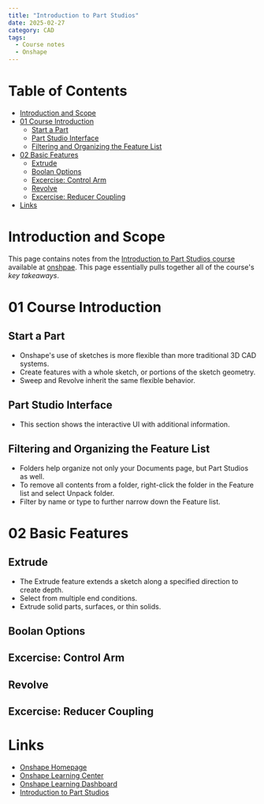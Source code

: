 ```yaml
---
title: "Introduction to Part Studios"
date: 2025-02-27
category: CAD
tags: 
  - Course notes
  - Onshape
---
```

# Table of Contents

* [Introduction and Scope](#introduction-and-scope)
* [01 Course Introduction](#01-course-introduction)
  * [Start a Part](#start-a-part)
  * [Part Studio Interface](#part-studio-interface)
  * [Filtering and Organizing the Feature List](#filtering-and-organizing-the-feature-list)
* [02 Basic Features](#02-basic-features)
  * [Extrude](#extrude)
  * [Boolan Options](#boolean-options)
  * [Excercise: Control Arm](#exercise:-control-arm)
  * [Revolve](#revolve)
  * [Excercise: Reducer Coupling](#exercise:-reducer-coupling)
* [Links](#links)

# Introduction and Scope

This page contains notes from the [Introduction to Part Studios course](https://learn.onshape.com/learn/course/introduction-to-part-studios/) available at [onshpae](#https://www.onshape.com/en/). This page essentially pulls together all of the course's *key takeaways*.

# 01 Course Introduction
## Start a Part
* Onshape's use of sketches is more flexible than more traditional 3D CAD systems.
* Create features with a whole sketch, or portions of the sketch geometry.
* Sweep and Revolve inherit the same flexible behavior.

## Part Studio Interface
* This section shows the interactive UI with additional information.

## Filtering and Organizing the Feature List
* Folders help organize not only your Documents page, but Part Studios as well.
* To remove all contents from a folder, right-click the folder in the Feature list and select Unpack folder.
* Filter by name or type to further narrow down the Feature list.

# 02 Basic Features
## Extrude
* The Extrude feature extends a sketch along a specified direction to create depth.
* Select from multiple end conditions.
* Extrude solid parts, surfaces, or thin solids.

## Boolan Options
## Excercise: Control Arm
## Revolve
## Excercise: Reducer Coupling

# Links

* [Onshape Homepage](https://www.onshape.com/en/)
* [Onshape Learning Center](https://learn.onshape.com/)
* [Onshape Learning Dashboard](https://learn.onshape.com/learn/dashboard)
* [Introduction to Part Studios](https://learn.onshape.com/learn/course/introduction-to-part-studios/)
